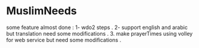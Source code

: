# MuslimNeeds
some feature almost done :
  1- wdo2 steps .
  2- support english and arabic but translation need some modifications .
  3. make prayerTimes using volley for web service but need some modifications  .
  
